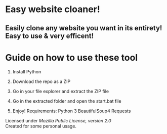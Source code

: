 # Easy website cloaner! 
  
## Easily clone any website you want in its entirety! Easy to use & very efficent! 

# Guide on how to use these tool
  
1. Install Python
 
2. Download the repo as a ZIP   

3. Go in your file explorer and extract the ZIP file
 
4. Go in the extracted folder and open the start.bat file   
 
5. Enjoy!
Requirements: 
    Python 3
    BeautifulSoup4
    Requests 

Licensed under *Mozilla Public License, version 2.0*  
Created for some personal usage.  